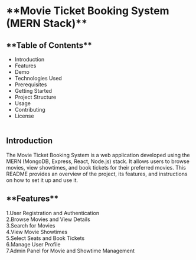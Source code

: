 <h1>**Movie Ticket Booking System (MERN Stack)**</h1>

<h2>**Table of Contents**</h2>
<ul>
  <li>Introduction<br></li>
  <li>Features<br></li>
  <li>Demo<br></li>
  <li>Technologies Used<br></li>
  <li>Prerequisites<br></li>
  <li>Getting Started<br></li>
  <li>Project Structure<br></li>
  <li>Usage<br></li>
  <li>Contributing<br></li>
  <li>License<br><br></li>
</ul>

<h2>Introduction</h2>
<p>The Movie Ticket Booking System is a web application developed using the MERN (MongoDB, Express, React, Node.js) stack. It allows users to browse movies, view showtimes, and book tickets for their preferred movies. This README provides an overview of the project, its features, and instructions on how to set it up and use it.</p>

<h2>**Features**</h2>
1.User Registration and Authentication<br>
2.Browse Movies and View Details<br>
3.Search for Movies<br>
4.View Movie Showtimes<br>
5.Select Seats and Book Tickets<br>
6.Manage User Profile<br>
7.Admin Panel for Movie and Showtime Management<br>

